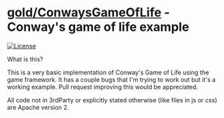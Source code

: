 [gold/ConwaysGameOfLife](https://github.com/CoryNull/gold/examples/conwaysGameOfLife) - Conway's game of life example
============================================================================
[![License](https://img.shields.io/badge/license-Apache%202-blue)](https://github.com/CoryNull/gold/LICENSE)

What is this?

This is a very basic implementation of Conway's Game of Life using the game framework. It has a couple bugs that I'm trying to work out but it's a working example. Pull request improving this would be appreciated.

All code not in 3rdParty or explicitly stated otherwise (like files in js or css) are Apache version 2.